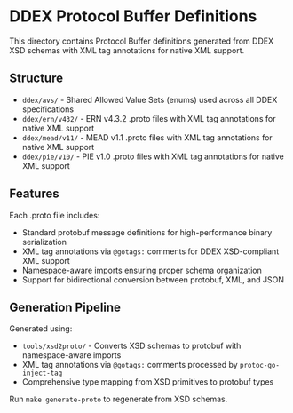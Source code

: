 # DDEX Protocol Buffer Definitions

This directory contains Protocol Buffer definitions generated from DDEX XSD schemas with XML tag annotations for native XML support.

## Structure

- `ddex/avs/` - Shared Allowed Value Sets (enums) used across all DDEX specifications
- `ddex/ern/v432/` - ERN v4.3.2 .proto files with XML tag annotations for native XML support
- `ddex/mead/v11/` - MEAD v1.1 .proto files with XML tag annotations for native XML support
- `ddex/pie/v10/` - PIE v1.0 .proto files with XML tag annotations for native XML support

## Features

Each .proto file includes:
- Standard protobuf message definitions for high-performance binary serialization
- XML tag annotations via `@gotags:` comments for DDEX XSD-compliant XML support
- Namespace-aware imports ensuring proper schema organization
- Support for bidirectional conversion between protobuf, XML, and JSON

## Generation Pipeline

Generated using:
- `tools/xsd2proto/` - Converts XSD schemas to protobuf with namespace-aware imports
- XML tag annotations via `@gotags:` comments processed by `protoc-go-inject-tag`
- Comprehensive type mapping from XSD primitives to protobuf types

Run `make generate-proto` to regenerate from XSD schemas.